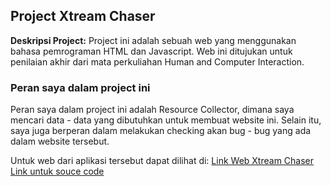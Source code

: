 ## Project Xtream Chaser

**Deskripsi Project:** Project ini adalah sebuah web yang menggunakan bahasa pemrograman HTML dan Javascript. Web ini ditujukan untuk penilaian akhir dari mata perkuliahan Human and Computer Interaction.

### Peran saya dalam project ini

Peran saya dalam project ini adalah Resource Collector, dimana saya mencari data - data yang dibutuhkan untuk membuat website ini. Selain itu, saya juga berperan dalam melakukan checking akan bug - bug yang ada dalam website tersebut.

Untuk web dari aplikasi tersebut dapat dilihat di:
<a href="http://ryansiau.github.io/College-4thterm-hci">Link Web Xtream Chaser</a> 
<a href="https://github.com/Ryansiau/College-4thterm-hci">Link untuk souce code</a> 
